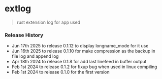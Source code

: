 # extlog
> rust extension log for app used

### Release History
* Jun 17th 2025 to release 0.1.12 to display longname_mode for it use
* Jun 16th 2025 to release 0.1.10 for make compression as the backup in file log and append log
* Apr 18th 2024 to release 0.1.8 for add last linefeed in buffer output
* Feb 1st 2024 to release 0.1.2 for fixup bug when used in linux compiling
* Feb 1st 2024 to release 0.1.0 for the first version


